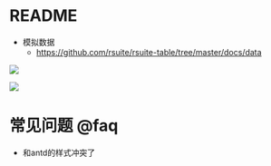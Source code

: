 # README

- 模拟数据
    - https://github.com/rsuite/rsuite-table/tree/master/docs/data

![](https://luo0412.oss-cn-hangzhou.aliyuncs.com/1647920065088-c6KfsTkfS5wJ.png)

![](https://luo0412.oss-cn-hangzhou.aliyuncs.com/1647920291966-t3EpNtmZCBNm.png)

# 常见问题 @faq

- 和antd的样式冲突了